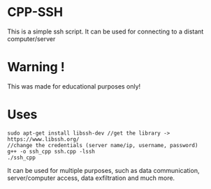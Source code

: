 # CPP-SSH
This is a simple ssh script. It can be used for connecting to a distant computer/server

# Warning !
This was made for educational purposes only!

# Uses
```
sudo apt-get install libssh-dev //get the library -> https://www.libssh.org/
//change the credentials (server name/ip, username, password)
g++ -o ssh_cpp ssh.cpp -lssh
./ssh_cpp
```
It can be used for multiple purposes, such as data communication, server/computer access, data exfiltration and much more.
